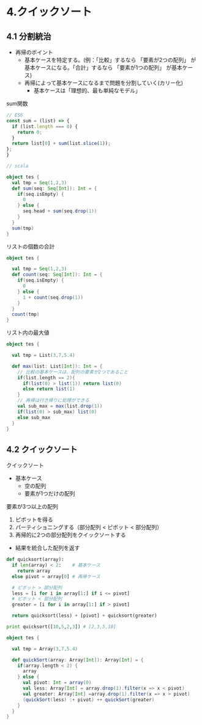 # 4.クイックソート

## 4.1 分割統治

- 再帰のポイント
  - 基本ケースを特定する。(例：「比較」するなら 「要素が2つの配列」 が基本ケースになる。「合計」するなら 「要素が1つの配列」 が基本ケース)
  - 再帰によって基本ケースになるまで問題を分割していく(カリー化)
    - 基本ケースは「理想的、最も単純なモデル」

sum関数

```js
// ES6
const sum = (list) => {
  if (list.length === 0) {
    return 0;
  }
  return list[0] + sum(list.slice(1));
};
}
```

```scala
// scala

object tes {
  val tmp = Seq(1,2,3)
  def sum(seq: Seq[Int]): Int = {
    if(seq.isEmpty) {
      0
    } else {
      seq.head + sum(seq.drop(1))
    }
  }
  sum(tmp)
}
```

リストの個数の合計

```scala
object tes {

  val tmp = Seq(1,2,3)
  def count(seq: Seq[Int]): Int = {
    if(seq.isEmpty) {
      0
    } else {
      1 + count(seq.drop(1))
    }
  }
  count(tmp)
}
```

リスト内の最大値

```scala
object tes {

  val tmp = List(3,7,5.4)

  def max(list: List[Int]): Int = {
    // 比較の基本ケースは、配列の要素が2つであること
    if(list.length == 2){
      if(list(0) > list(1)) return list(0)
      else return list(1)
    }
    // 再帰は行き帰りに処理ができる
    val sub_max = max(list.drop(1))
    if(list(0) > sub_max) list(0)
    else sub_max
  }
}
```

## 4.2 クイックソート

クイックソート

- 基本ケース
  - 空の配列
  - 要素が1つだけの配列

要素が3つ以上の配列

1. ピボットを得る
2. パーティショニングする（部分配列 < ピボット < 部分配列）
3. 再帰的に2つの部分配列をクイックソートする
  - 結果を統合した配列を返す


```py
def quicksort(array):
  if len(array) < 2:    # 基本ケース
    return array
  else pivot = array[0] # 再帰ケース

  # ピボット > 部分配列
  less = [i for i in array[1:] if i <= pivot]
  # ピボット < 部分配列
  greater = [i for i in array[1:] if > pivot]

  return quicksort(less) + [pivot] + quicksort(greater)

print quicksort([10,5,2,3]) # [2,3,5,10]
```

```scala
object tes {

  val tmp = Array(3,7,5.4)

  def quickSort(array: Array[Int]): Array[Int] = {
    if(array.length < 2) {
      array
    } else {
      val pivot: Int = array(0)
      val less: Array[Int] = array.drop(1).filter(x => x < pivot)
      val greater: Array[Int] =array.drop(1).filter(x => x > pivot)
      (quickSort(less) :+ pivot) ++ quickSort(greater)
    }
  }
}
```